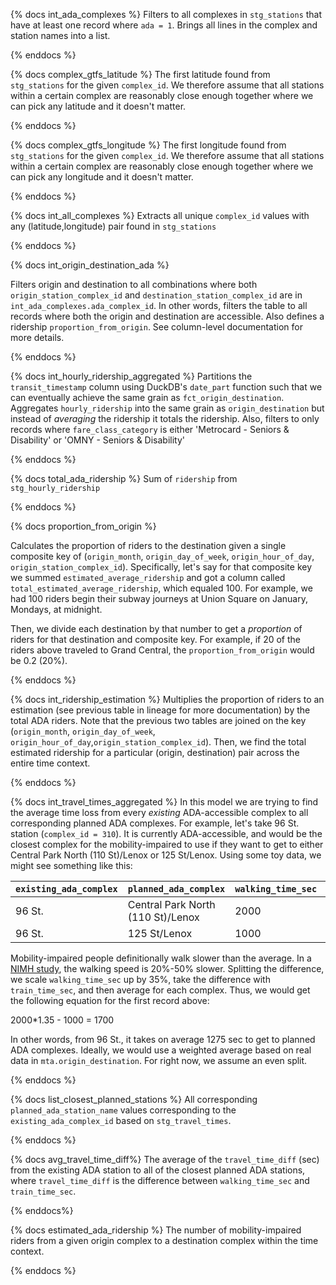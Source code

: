 {% docs int_ada_complexes %}
Filters to all complexes in `stg_stations` that have at least one record where `ada = 1`. 
Brings all lines in the complex and station names into a list. 

{% enddocs %}


{% docs complex_gtfs_latitude %}
The first latitude found from `stg_stations` for the given `complex_id`. We therefore assume that all stations within a certain complex are reasonably close enough together where we can pick any latitude and it doesn't matter. 

{% enddocs %}


{% docs complex_gtfs_longitude %}
The first longitude found from `stg_stations` for the given `complex_id`. We therefore assume that all stations within a certain complex are reasonably close enough together where we can pick any longitude and it doesn't matter. 

{% enddocs %}


{% docs int_all_complexes %}
Extracts all unique `complex_id` values with any (latitude,longitude) pair found in `stg_stations`

{% enddocs %}

{% docs int_origin_destination_ada %}

Filters origin and destination to all combinations where both `origin_station_complex_id` and
`destination_station_complex_id` are in `int_ada_complexes.ada_complex_id`. In other words,
filters the table to all records where both the origin and destination are accessible. Also
defines a ridership `proportion_from_origin`. See column-level documentation for more details.

{% enddocs %}


{% docs int_hourly_ridership_aggregated %}
Partitions the `transit_timestamp` column using DuckDB's `date_part` function such that we can eventually achieve the same grain as `fct_origin_destination`. Aggregates `hourly_ridership` into the same grain as `origin_destination` but instead of *averaging* the ridership it totals the ridership. Also, filters to only records where `fare_class_category` is either 'Metrocard - Seniors & Disability' or 'OMNY - Seniors & Disability'

{% enddocs %}


{% docs total_ada_ridership %}
Sum of `ridership` from `stg_hourly_ridership`

{% enddocs %}

{% docs proportion_from_origin %}

Calculates the proportion of riders to the destination given a single composite key of
(`origin_month`, `origin_day_of_week`, `origin_hour_of_day`, `origin_station_complex_id`). 
Specifically, let's say for that composite key we summed `estimated_average_ridership` and
got a column called `total_estimated_average_ridership`, which equaled 100. For example, we
had 100 riders begin their subway journeys at Union Square on January, Mondays, at midnight. 

Then, we divide each destination by that number to get a *proportion* of riders for that
destination and composite key. For example, if 20 of the riders above traveled to Grand
Central, the `proportion_from_origin` would be 0.2 (20%). 

{% enddocs %}


{% docs int_ridership_estimation %}
Multiplies the proportion of riders to an estimation (see previous table in lineage for more documentation) by the total ADA riders. Note that the previous two tables are joined on the key (`origin_month`, `origin_day_of_week`, `origin_hour_of_day`,`origin_station_complex_id`). Then, we find the total estimated ridership for a particular (origin, destination) pair across the entire time context.

{% enddocs %}


{% docs int_travel_times_aggregated %}
In this model we are trying to find the average time loss from every *existing* ADA-accessible complex to all corresponding planned ADA complexes. For example, let's take 96 St. station (`complex_id = 310`). It is currently ADA-accessible, and would be the closest complex for the mobility-impaired to use if they want to get to either Central Park North (110 St)/Lenox or 125 St/Lenox. Using some toy data, we might see something like this: 

| `existing_ada_complex` | `planned_ada_complex` | `walking_time_sec` | `train_time_sec` |
|------------------------|-----------------------|--------------------|------------------|
| 96 St.                 | Central Park North (110 St)/Lenox  | 2000  | 1000             | 
| 96 St.                 | 125 St/Lenox          | 1000               | 500              | 

Mobility-impaired people definitionally walk slower than the average. In a [NIMH study](https://www.ncbi.nlm.nih.gov/pmc/articles/PMC5992037/), the walking speed is 20%-50% slower. Splitting the difference, we scale `walking_time_sec` up by 35%, take the difference with `train_time_sec`, and then average for each complex. Thus, we would get the following equation for the first record above:

2000\*1.35 - 1000 = 1700

In other words, from 96 St., it takes on average 1275 sec to get to planned ADA complexes. Ideally, we would use a weighted average based on real data in `mta.origin_destination`. For right now, we assume an even split. 

{% enddocs %}

{% docs list_closest_planned_stations %}
All corresponding `planned_ada_station_name` values corresponding to the `existing_ada_complex_id` based on `stg_travel_times`.

{% enddocs %}

{% docs avg_travel_time_diff%}
The average of the `travel_time_diff` (sec) from the existing ADA station to all of the closest planned ADA stations, where `travel_time_diff` is the difference between `walking_time_sec` and `train_time_sec`. 

{% enddocs%}

{% docs estimated_ada_ridership %}
The number of mobility-impaired riders from a given origin complex to a destination complex within the time context. 

{% enddocs %}